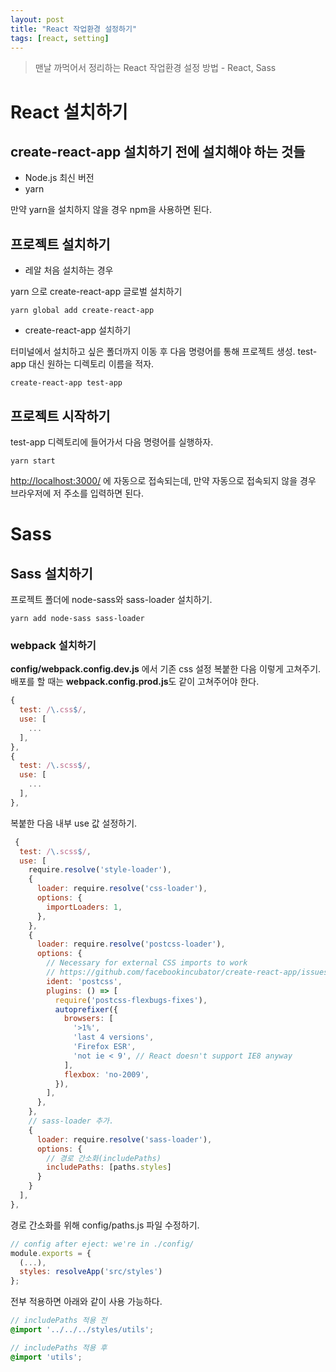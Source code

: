 ```yaml
---
layout: post
title: "React 작업환경 설정하기"
tags: [react, setting]
---
```

> 맨날 까먹어서 정리하는 React 작업환경 설정 방법 - React, Sass

# React 설치하기
## create-react-app 설치하기 전에 설치해야 하는 것들
* Node.js 최신 버전
* yarn

만약 yarn을 설치하지 않을 경우 npm을 사용하면 된다.

## 프로젝트 설치하기
* 레알 처음 설치하는 경우

yarn 으로 create-react-app 글로벌 설치하기

```
yarn global add create-react-app
```

* create-react-app 설치하기

터미널에서 설치하고 싶은 폴더까지 이동 후 다음 명령어를 통해 프로젝트 생성. test-app 대신 원하는 디렉토리 이름을 적자.

```
create-react-app test-app
```

## 프로젝트 시작하기
test-app 디렉토리에 들어가서 다음 명령어를 실행하자. 

```
yarn start
```

<http://localhost:3000/> 에 자동으로 접속되는데, 만약 자동으로 접속되지 않을 경우 브라우저에 저 주소를 입력하면 된다.

# Sass
## Sass 설치하기
프로젝트 폴더에 node-sass와 sass-loader 설치하기.

```
yarn add node-sass sass-loader
```

### webpack 설치하기
**config/webpack.config.dev.js** 에서 기존 css 설정 복붙한 다음 이렇게 고쳐주기.
배포를 할 때는 **webpack.config.prod.js**도 같이 고쳐주어야 한다.

```js
{
  test: /\.css$/,
  use: [
    ...
  ],
},
{
  test: /\.scss$/,
  use: [
    ...
  ],
},
```

복붙한 다음 내부 use 값 설정하기.

```js
 {
  test: /\.scss$/,
  use: [
    require.resolve('style-loader'),
    {
      loader: require.resolve('css-loader'),
      options: {
        importLoaders: 1,
      },
    },
    {
      loader: require.resolve('postcss-loader'),
      options: {
        // Necessary for external CSS imports to work
        // https://github.com/facebookincubator/create-react-app/issues/2677
        ident: 'postcss',
        plugins: () => [
          require('postcss-flexbugs-fixes'),
          autoprefixer({
            browsers: [
              '>1%',
              'last 4 versions',
              'Firefox ESR',
              'not ie < 9', // React doesn't support IE8 anyway
            ],
            flexbox: 'no-2009',
          }),
        ],
      },
    },
    // sass-loader 추가.
    {
      loader: require.resolve('sass-loader'),
      options: {
        // 경로 간소화(includePaths)
        includePaths: [paths.styles]
      }
    }
  ],
},
```

경로 간소화를 위해 config/paths.js 파일 수정하기.

```js
// config after eject: we're in ./config/
module.exports = {
  (...),
  styles: resolveApp('src/styles')
};
```

전부 적용하면 아래와 같이 사용 가능하다.
```scss
// includePaths 적용 전
@import '../../../styles/utils';

// includePaths 적용 후
@import 'utils';
```